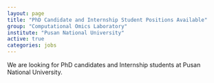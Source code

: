 ```yaml
---
layout: page
title: "PhD Candidate and Internship Student Positions Available"
group: "Computational Omics Laboratory"
institute: "Pusan National University"
active: true
categories: jobs
---
```


We are looking for PhD candidates and Internship students at Pusan National University.